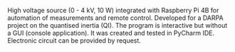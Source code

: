 High voltage source (0 - 4 kV, 10 W) integrated with Raspberry Pi 4B for automation of measurements and remote control.
Developed for a DARPA project on the quantised inertia (QI).
The program is interactive but without a GUI (console application).
It was created and tested in PyCharm IDE.
Electronic circuit can be provided by request.
